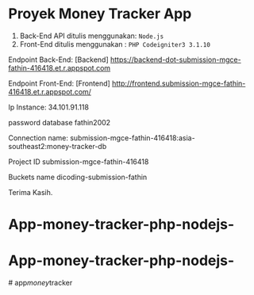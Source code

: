 # Proyek Money Tracker App

1. Back-End API ditulis menggunakan:
   ```Node.js```
2. Front-End ditulis menggunakan :
    ```PHP Codeigniter3 3.1.10```


Endpoint Back-End: [Backend]
https://backend-dot-submission-mgce-fathin-416418.et.r.appspot.com

Endpoint Front-End: [Frontend]
http://frontend.submission-mgce-fathin-416418.et.r.appspot.com/

Ip Instance: 
34.101.91.118

password database
fathin2002

Connection name:
submission-mgce-fathin-416418:asia-southeast2:money-tracker-db 

Project ID
submission-mgce-fathin-416418

Buckets name
dicoding-submission-fathin


Terima Kasih.
# App-money-tracker-php-nodejs-
# App-money-tracker-php-nodejs-
#   a p p _ m o n e y _ t r a c k e r  
 